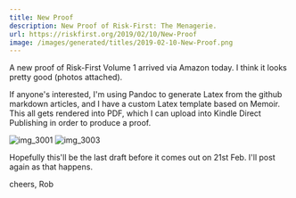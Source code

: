 ```yaml
---
title: New Proof
description: New Proof of Risk-First: The Menagerie.
url: https://riskfirst.org/2019/02/10/New-Proof
image: /images/generated/titles/2019-02-10-New-Proof.png
---
```


A new proof of Risk-First Volume 1 arrived via Amazon today.  I think it looks pretty good (photos attached).

If anyone's interested, I'm using Pandoc to generate Latex from the github markdown articles, and I have a custom Latex template based on Memoir.  This all gets rendered into PDF, which I can upload into Kindle Direct Publishing in order to produce a proof.

![img_3001](https://user-images.githubusercontent.com/568673/52537640-f14d5c00-2d60-11e9-8818-4a77addedca1.JPG)
![img_3003](https://user-images.githubusercontent.com/568673/52537641-f14d5c00-2d60-11e9-9463-4a042e49193b.JPG)

Hopefully this'll be the last draft before it comes out on 21st Feb.   I'll post again as that happens.

cheers,
Rob